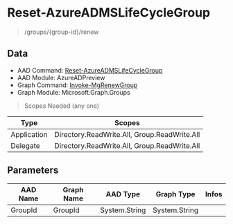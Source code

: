 # Reset-AzureADMSLifeCycleGroup

> /groups/{group-id}/renew

## Data

+ AAD Command: [Reset-AzureADMSLifeCycleGroup](https://docs.microsoft.com/en-us/powershell/module/AzureADPreview/Reset-AzureADMSLifeCycleGroup)
+ AAD Module: AzureADPreview
+ Graph Command: [Invoke-MgRenewGroup](https://docs.microsoft.com/en-us/powershell/module/Microsoft.Graph.Groups/Invoke-MgRenewGroup)
+ Graph Module: Microsoft.Graph.Groups

> Scopes Needed (any one)

|Type|Scopes|
|---|---|
|Application|Directory.ReadWrite.All, Group.ReadWrite.All|
|Delegate|Directory.ReadWrite.All, Group.ReadWrite.All|

## Parameters

|AAD Name|Graph Name|AAD Type|Graph Type|Infos|
|---|---|---|---|---|
|GroupId|GroupId|System.String|System.String||

